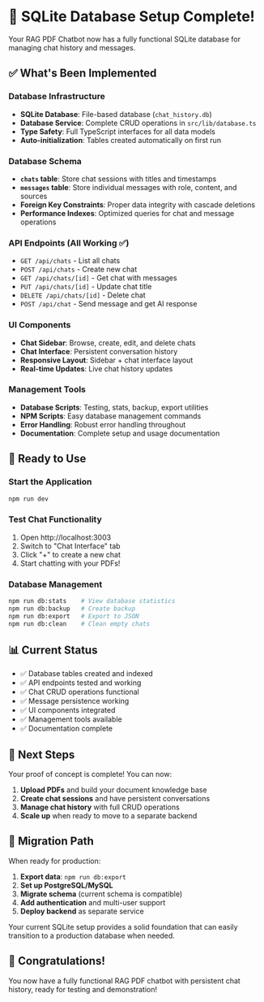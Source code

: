 # 🎉 SQLite Database Setup Complete!

Your RAG PDF Chatbot now has a fully functional SQLite database for managing chat history and messages.

## ✅ What's Been Implemented

### Database Infrastructure
- **SQLite Database**: File-based database (`chat_history.db`) 
- **Database Service**: Complete CRUD operations in `src/lib/database.ts`
- **Type Safety**: Full TypeScript interfaces for all data models
- **Auto-initialization**: Tables created automatically on first run

### Database Schema
- **`chats` table**: Store chat sessions with titles and timestamps
- **`messages` table**: Store individual messages with role, content, and sources
- **Foreign Key Constraints**: Proper data integrity with cascade deletions
- **Performance Indexes**: Optimized queries for chat and message operations

### API Endpoints (All Working ✅)
- `GET /api/chats` - List all chats
- `POST /api/chats` - Create new chat
- `GET /api/chats/[id]` - Get chat with messages  
- `PUT /api/chats/[id]` - Update chat title
- `DELETE /api/chats/[id]` - Delete chat
- `POST /api/chat` - Send message and get AI response

### UI Components
- **Chat Sidebar**: Browse, create, edit, and delete chats
- **Chat Interface**: Persistent conversation history
- **Responsive Layout**: Sidebar + chat interface layout
- **Real-time Updates**: Live chat history updates

### Management Tools
- **Database Scripts**: Testing, stats, backup, export utilities
- **NPM Scripts**: Easy database management commands
- **Error Handling**: Robust error handling throughout
- **Documentation**: Complete setup and usage documentation

## 🚀 Ready to Use

### Start the Application
```bash
npm run dev
```

### Test Chat Functionality
1. Open http://localhost:3003
2. Switch to "Chat Interface" tab
3. Click "+" to create a new chat
4. Start chatting with your PDFs!

### Database Management
```bash
npm run db:stats    # View database statistics
npm run db:backup   # Create backup
npm run db:export   # Export to JSON
npm run db:clean    # Clean empty chats
```

## 📊 Current Status

- ✅ Database tables created and indexed
- ✅ API endpoints tested and working
- ✅ Chat CRUD operations functional
- ✅ Message persistence working
- ✅ UI components integrated
- ✅ Management tools available
- ✅ Documentation complete

## 🎯 Next Steps

Your proof of concept is complete! You can now:

1. **Upload PDFs** and build your document knowledge base
2. **Create chat sessions** and have persistent conversations
3. **Manage chat history** with full CRUD operations
4. **Scale up** when ready to move to a separate backend

## 🔄 Migration Path

When ready for production:
1. **Export data**: `npm run db:export`
2. **Set up PostgreSQL/MySQL** 
3. **Migrate schema** (current schema is compatible)
4. **Add authentication** and multi-user support
5. **Deploy backend** as separate service

Your current SQLite setup provides a solid foundation that can easily transition to a production database when needed.

## 🎊 Congratulations!

You now have a fully functional RAG PDF chatbot with persistent chat history, ready for testing and demonstration!
